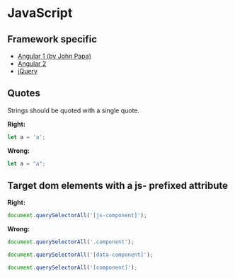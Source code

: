 # JavaScript

## Framework specific
- [Angular 1 (by John Papa)](https://github.com/johnpapa/angular-styleguide/blob/master/a1/README.md)
- [Angular 2](angular-2.md)
- [jQuery](jquery.md)

## Quotes
Strings should be quoted with a single quote.

**Right:**
```javascript
let a = 'a';
```

**Wrong:**
```javascript
let a = "a";
```

## Target dom elements with a js- prefixed attribute

**Right:**
```javascript
document.querySelectorAll('[js-component]');
```

**Wrong:**
```javascript
document.querySelectorAll('.component');

document.querySelectorAll('[data-component]');

document.querySelectorAll('[component]');
```